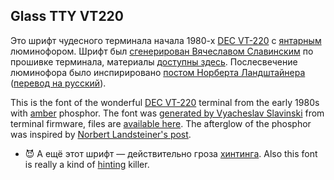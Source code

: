 ## Glass TTY VT220

Это шрифт чудесного терминала начала 1980-х [DEC VT-220](https://en.wikipedia.org/wiki/VT220#Hardware) с [янтарным](https://en.wikipedia.org/wiki/Amber_(color)) люминофором.
Шрифт был [сгенерирован Вячеславом Славинским](http://sensi.org/~svo/glasstty/) по прошивке терминала, материалы [доступны здесь](https://github.com/svofski/glasstty).
Послесвечение люминофора было инспирировано [постом Норберта Ландштайнера](https://www.masswerk.at/nowgobang/2019/dec-crt-typography) ([перевод на русский](https://habr.com/ru/post/446598/)).

This is the font of the wonderful [DEC VT-220](https://en.wikipedia.org/wiki/VT220#Hardware) terminal from the early 1980s with [amber](https://en.wikipedia.org/wiki/Amber_(color)) phosphor.
The font was [generated by Vyacheslav Slavinski](http://sensi.org/~svo/glasstty/) from terminal firmware, files are [available here](https://github.com/svofski/glasstty).
The afterglow of the phosphor was inspired by [Norbert Landsteiner's post](https://www.masswerk.at/nowgobang/2019/dec-crt-typography).

* 😈
  А ещё этот шрифт — действительно гроза [хинтинга](https://ru.wikipedia.org/wiki/%D0%A5%D0%B8%D0%BD%D1%82%D0%B8%D0%BD%D0%B3).
  Also this font is really a kind of [hinting](https://en.wikipedia.org/wiki/Font_hinting) killer.
